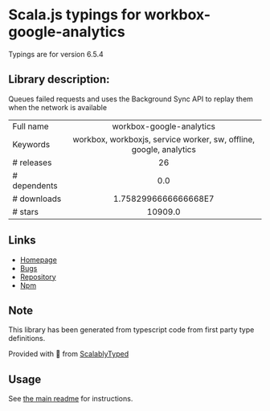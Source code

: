 
# Scala.js typings for workbox-google-analytics

Typings are for version 6.5.4

## Library description:
Queues failed requests and uses the Background Sync API to replay them when the network is available

|                    |                 |
| ------------------ | :-------------: |
| Full name          | workbox-google-analytics |
| Keywords           | workbox, workboxjs, service worker, sw, offline, google, analytics |
| # releases         | 26 |
| # dependents       | 0.0 |
| # downloads        | 1.7582996666666668E7 |
| # stars            | 10909.0 |

## Links
- [Homepage](https://github.com/GoogleChrome/workbox)
- [Bugs](https://github.com/googlechrome/workbox/issues)
- [Repository](https://github.com/googlechrome/workbox)
- [Npm](https://www.npmjs.com/package/workbox-google-analytics)
    


## Note
This library has been generated from typescript code from first party type definitions.

Provided with :purple_heart: from [ScalablyTyped](https://github.com/oyvindberg/ScalablyTyped)

## Usage
See [the main readme](../../readme.md) for instructions.


